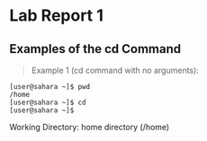 # Lab Report 1
## Examples of the cd Command
> Example 1 (cd command with no arguments):

```
[user@sahara ~]$ pwd
/home
[user@sahara ~]$ cd
[user@sahara ~]$
```

Working Directory: home directory (/home)

